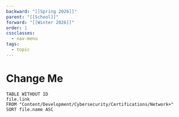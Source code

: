 ```yaml
---
backward: "[[Spring 2026]]"
parent: "[[School]]"
forward: "[[Winter 2026]]"
order: 1
cssclasses:
  - nav-menu
tags:
  - topic
---
```


# <span class="nav-title">Change Me</span>
```dataview
TABLE WITHOUT ID
file.link
FROM "Content/Development/Cybersecurity/Certifications/Network+"
SORT file.name ASC
```

